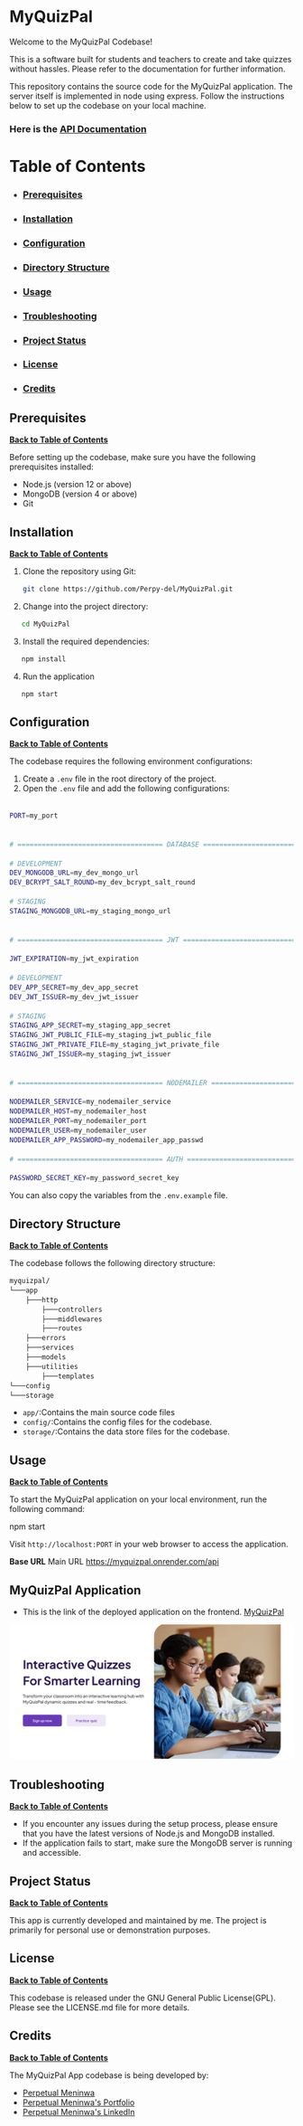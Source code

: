 # MyQuizPal

Welcome to the MyQuizPal Codebase!

This is a software built for students and teachers to create and take quizzes without hassles. Please refer to the documentation for further information.

This repository contains the source code for the MyQuizPal application. The server itself is implemented in node using express. Follow the instructions below to set up the codebase on your local machine.

### Here is the [API Documentation](https://documenter.getpostman.com/view/26756602/2sA3XMj3dx)

# Table of Contents

- ### [Prerequisites](https://github.com/Perpy-del/MyQuizPal?tab=readme-ov-file#prerequisites-1)

- ### [Installation](https://github.com/Perpy-del/MyQuizPal?tab=readme-ov-file#installation-1)

- ### [Configuration](https://github.com/Perpy-del/MyQuizPal?tab=readme-ov-file#configuration-1)

- ### [Directory Structure](https://github.com/Perpy-del/MyQuizPal?tab=readme-ov-file#directory-structure-1)

- ### [Usage](https://github.com/Perpy-del/MyQuizPal?tab=readme-ov-file#usage-1)

- ### [Troubleshooting](https://github.com/Perpy-del/MyQuizPal?tab=readme-ov-file#troubleshooting-1)

- ### [Project Status](https://github.com/Perpy-del/MyQuizPal?tab=readme-ov-file#project-status-1)

- ### [License](https://github.com/Perpy-del/MyQuizPal?tab=readme-ov-file#license-1)

- ### [Credits](https://github.com/Perpy-del/MyQuizPal?tab=readme-ov-file#credits-1)

## Prerequisites

**[Back to Table of Contents](https://github.com/Perpy-del/MyQuizPal?tab=readme-ov-file#table-of-contents)**

Before setting up the codebase, make sure you have the following prerequisites installed:

- Node.js (version 12 or above)
- MongoDB (version 4 or above)
- Git

## Installation

**[Back to Table of Contents](https://github.com/Perpy-del/MyQuizPal?tab=readme-ov-file#table-of-contents)**

1. Clone the repository using Git:
   ```bash
   git clone https://github.com/Perpy-del/MyQuizPal.git
   ```
2. Change into the project directory:

```bash
   cd MyQuizPal
```

3. Install the required dependencies:

```bash
   npm install
```

4. Run the application

```bash
   npm start
```

## Configuration

**[Back to Table of Contents](https://github.com/Perpy-del/MyQuizPal?tab=readme-ov-file#table-of-contents)**

The codebase requires the following environment configurations:

1. Create a `.env` file in the root directory of the project.
2. Open the `.env` file and add the following configurations:

```bash

PORT=my_port


# ==================================== DATABASE ================================================

# DEVELOPMENT
DEV_MONGODB_URL=my_dev_mongo_url
DEV_BCRYPT_SALT_ROUND=my_dev_bcrypt_salt_round

# STAGING
STAGING_MONGODB_URL=my_staging_mongo_url


# ==================================== JWT ==================================================

JWT_EXPIRATION=my_jwt_expiration

# DEVELOPMENT
DEV_APP_SECRET=my_dev_app_secret
DEV_JWT_ISSUER=my_dev_jwt_issuer

# STAGING
STAGING_APP_SECRET=my_staging_app_secret
STAGING_JWT_PUBLIC_FILE=my_staging_jwt_public_file
STAGING_JWT_PRIVATE_FILE=my_staging_jwt_private_file
STAGING_JWT_ISSUER=my_staging_jwt_issuer


# ==================================== NODEMAILER ================================================

NODEMAILER_SERVICE=my_nodemailer_service
NODEMAILER_HOST=my_nodemailer_host
NODEMAILER_PORT=my_nodemailer_port
NODEMAILER_USER=my_nodemailer_user
NODEMAILER_APP_PASSWORD=my_nodemailer_app_passwd

# ==================================== AUTH ==================================

PASSWORD_SECRET_KEY=my_password_secret_key

```

You can also copy the variables from the `.env.example` file.

## Directory Structure

**[Back to Table of Contents](https://github.com/Perpy-del/MyQuizPal?tab=readme-ov-file#table-of-contents)**

The codebase follows the following directory structure:

```bash
myquizpal/
└───app
    ├───http
        ├───controllers
        ├───middlewares
        ├───routes
    ├───errors
    ├───services
    ├───models
    ├───utilities
        ├───templates
└───config
└───storage
```

- `app/`:Contains the main source code files
- `config/`:Contains the config files for the codebase.
- `storage/`:Contains the data store files for the codebase.

## Usage

**[Back to Table of Contents](https://github.com/Perpy-del/MyQuizPal?tab=readme-ov-file#table-of-contents)**

To start the MyQuizPal application on your local environment, run the following command:

npm start

Visit `http://localhost:PORT` in your web browser to access the application.

**Base URL**
Main URL
https://myquizpal.onrender.com/api

## MyQuizPal Application

- This is the link of the deployed application on the frontend. [MyQuizPal](https://my-quiz-pal.vercel.app/)

![Screenshot of MyQuizPal App](./image/quizpal.png)

## Troubleshooting

**[Back to Table of Contents](https://github.com/Perpy-del/MyQuizPal?tab=readme-ov-file#table-of-contents)**

- If you encounter any issues during the setup process, please ensure that you have the latest versions of Node.js and MongoDB installed.
- If the application fails to start, make sure the MongoDB server is running and accessible.

## Project Status

**[Back to Table of Contents](https://github.com/Perpy-del/MyQuizPal?tab=readme-ov-file#table-of-contents)**

This app is currently developed and maintained by me. The project is primarily for personal use or demonstration purposes.

## License

**[Back to Table of Contents](https://github.com/Perpy-del/MyQuizPal?tab=readme-ov-file#table-of-contents)**

This codebase is released under the GNU General Public License(GPL). Please see the LICENSE.md file for more details.

## Credits

**[Back to Table of Contents](https://github.com/Perpy-del/MyQuizPal?tab=readme-ov-file#table-of-contents)**

The MyQuizPal App codebase is being developed by:
- [Perpetual Meninwa](https://github.com/Perpy-del)
- [Perpetual Meninwa's Portfolio](https://pm-portfolio-drab.vercel.app/)
- [Perpetual Meninwa's LinkedIn](https://linkedin.com/in/perpydev/)
